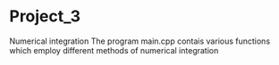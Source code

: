 # Project_3
Numerical integration
The program main.cpp contais various functions which employ different methods of numerical integration